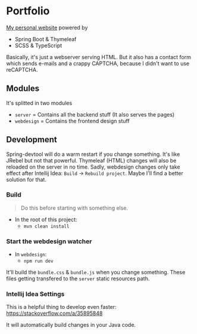 # Portfolio

[My personal website](https://ketrwu.de) powered by
* Spring Boot & Thymeleaf
* SCSS & TypeScript

Basically, it's just a webserver serving HTML. But it also has a contact form which sends e-mails and a crappy CAPTCHA, because I didn't want to use reCAPTCHA.

## Modules
It's splitted in two modules
* `server` = Contains all the backend stuff (It also serves the pages)
* `webdesign` = Contains the frontend design stuff

## Development
Spring-devtool will do a warm restart if you change something. It's like JRebel but not that powerful.
Thymeleaf (HTML) changes will also be reloaded on the server in no time.
Sadly, webdesign changes only take effect after Intellij Idea: `Build` -> `Rebuild project`. Maybe I'll find a better solution for that.

### Build
> Do this before starting with something else.

* In the root of this project:
    * `mvn clean install`

### Start the webdesign watcher
* In `webdesign`:
    * `npm run dev`

It'll build the `bundle.css` & `bundle.js` when you change something. 
These files getting transfered to the `server` static resources path.

### Intellij Idea Settings
This is a helpful thing to develop even faster: https://stackoverflow.com/a/35895848

It will automatically build changes in your Java code.

